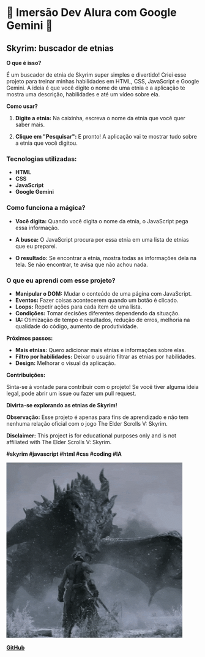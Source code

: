 # 🤖 Imersão Dev Alura com Google Gemini 🤖


## Skyrim: buscador de etnias


 **O que é isso?**

É um buscador de etnia de Skyrim super simples e divertido! Criei esse projeto para treinar minhas habilidades em HTML, CSS, JavaScript e Google Gemini. A ideia é que você digite o nome de uma etnia e a aplicação te mostra uma descrição, habilidades e até um vídeo sobre ela.


**Como usar?**

1. **Digite a etnia:** Na caixinha, escreva o nome da etnia que você quer saber mais.

2. **Clique em "Pesquisar":** E pronto! A aplicação vai te mostrar tudo sobre a etnia que você digitou.


### Tecnologias utilizadas:
- **HTML**
- **CSS**
- **JavaScript**
 - **Google Gemini**


### Como funciona a mágica?

- **Você digita:** Quando você digita o nome da etnia, o JavaScript pega essa informação.

- **A busca:** O JavaScript procura por essa etnia em uma lista de etnias que eu preparei.

- **O resultado:** Se encontrar a etnia, mostra todas as informações dela na tela. Se não encontrar, te avisa que não achou nada.

### O que eu aprendi com esse projeto?

* **Manipular o DOM:** Mudar o conteúdo de uma página com JavaScript.
* **Eventos:** Fazer coisas acontecerem quando um botão é clicado.
* **Loops:** Repetir ações para cada item de uma lista.
* **Condições:** Tomar decisões diferentes dependendo da situação.
* **IA:** Otimização de tempo e resultados, redução de erros, melhoria na qualidade do código, aumento de produtividade.

**Próximos passos:**

* **Mais etnias:** Quero adicionar mais etnias e informações sobre elas.
* **Filtro por habilidades:** Deixar o usuário filtrar as etnias por habilidades.
* **Design:** Melhorar o visual da aplicação.

**Contribuições:**

Sinta-se à vontade para contribuir com o projeto! Se você tiver alguma ideia legal, pode abrir um issue ou fazer um pull request.

**Divirta-se explorando as etnias de Skyrim!** 

**Observação:** Esse projeto é apenas para fins de aprendizado e não tem nenhuma relação oficial com o jogo The Elder Scrolls V: Skyrim.

**Disclaimer:** This project is for educational purposes only and is not affiliated with The Elder Scrolls V: Skyrim.

**#skyrim #javascript #html #css #coding #IA**


![Dragão e nórdico:](assets/images/nord.gif)

**[GitHub](https://github.com/L3a0z1nh0/Imersao_Dev_Alura_Google_Gemini)**


